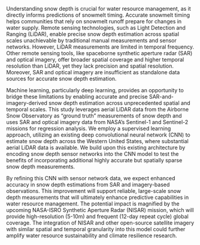Understanding snow depth is crucial for water resource management, as it directly informs predictions of snowmelt timing. Accurate snowmelt timing helps communities that rely on snowmelt runoff prepare for changes in water supply. Remote sensing technologies, such as Light Detection and Ranging (LiDAR), enable precise snow depth estimation across spatial scales unachievable by traditional manual measurements and sensor networks. However, LiDAR measurements are limited in temporal frequency. Other remote sensing tools, like spaceborne synthetic aperture radar (SAR) and optical imagery, offer broader spatial coverage and higher temporal resolution than LiDAR, yet they lack precision and spatial resolution. Moreover, SAR and optical imagery are insufficient as standalone data sources for accurate snow depth estimation.

Machine learning, particularly deep learning, provides an opportunity to bridge these limitations by enabling accurate and precise SAR-and-imagery-derived snow depth estimation across unprecedented spatial and temporal scales. This study leverages aerial LiDAR data from the Airborne Snow Observatory as “ground truth” measurements of snow depth and uses SAR and optical imagery data from NASA’s Sentinel-1 and Sentinel-2 missions for regression analysis. We employ a supervised learning approach, utilizing an existing deep convolutional neural network (CNN) to estimate snow depth across the Western United States, where substantial aerial LiDAR data is available. We build upon this existing architecture by encoding snow depth sensor networks into the CNN model to test the benefits of incorporating additional highly accurate but spatially sparse snow depth measurements.

By refining this CNN with sensor network data, we expect enhanced accuracy in snow depth estimations from SAR and imagery-based observations. This improvement will support reliable, large-scale snow depth measurements that will ultimately enhance predictive capabilities in water resource management. The potential impact is magnified by the upcoming NASA-ISRO Synthetic Aperture Radar (NISAR) mission, which will provide high-resolution (5-10m) and frequent (12-day repeat cycle) global coverage. The integration of NISAR and other open-source satellite imagery with similar spatial and temporal granularity into this model could further amplify water resource sustainability and climate resilience research.

